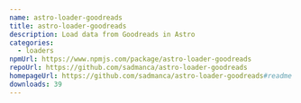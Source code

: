 ```yaml
---
name: astro-loader-goodreads
title: astro-loader-goodreads
description: Load data from Goodreads in Astro
categories:
  - loaders
npmUrl: https://www.npmjs.com/package/astro-loader-goodreads
repoUrl: https://github.com/sadmanca/astro-loader-goodreads
homepageUrl: https://github.com/sadmanca/astro-loader-goodreads#readme
downloads: 39
---
```

